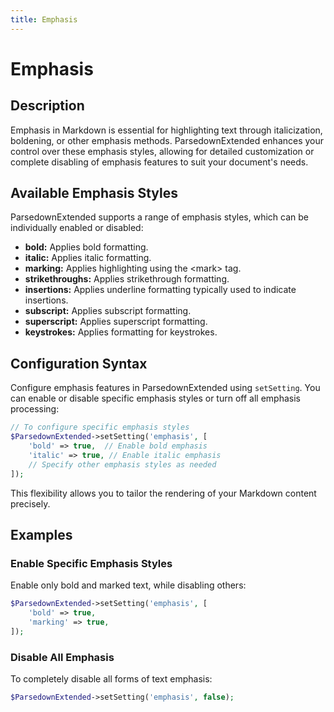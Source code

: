 ```yaml
---
title: Emphasis
---
```


# Emphasis

## Description

Emphasis in Markdown is essential for highlighting text through italicization, boldening, or other emphasis methods. ParsedownExtended enhances your control over these emphasis styles, allowing for detailed customization or complete disabling of emphasis features to suit your document's needs.

## Available Emphasis Styles

ParsedownExtended supports a range of emphasis styles, which can be individually enabled or disabled:

- **bold:** Applies bold formatting.
- **italic:** Applies italic formatting.
- **marking:** Applies highlighting using the \<mark> tag.
- **strikethroughs:** Applies strikethrough formatting.
- **insertions:** Applies underline formatting typically used to indicate insertions.
- **subscript:** Applies subscript formatting.
- **superscript:** Applies superscript formatting.
- **keystrokes:** Applies formatting for keystrokes.

## Configuration Syntax

Configure emphasis features in ParsedownExtended using `setSetting`. You can enable or disable specific emphasis styles or turn off all emphasis processing:

```php
// To configure specific emphasis styles
$ParsedownExtended->setSetting('emphasis', [
    'bold' => true,  // Enable bold emphasis
    'italic' => true, // Enable italic emphasis
    // Specify other emphasis styles as needed
]);
```

This flexibility allows you to tailor the rendering of your Markdown content precisely.

## Examples

### Enable Specific Emphasis Styles

Enable only bold and marked text, while disabling others:

```php
$ParsedownExtended->setSetting('emphasis', [
    'bold' => true,
    'marking' => true,
]);
```

### Disable All Emphasis

To completely disable all forms of text emphasis:

```php
$ParsedownExtended->setSetting('emphasis', false);
```